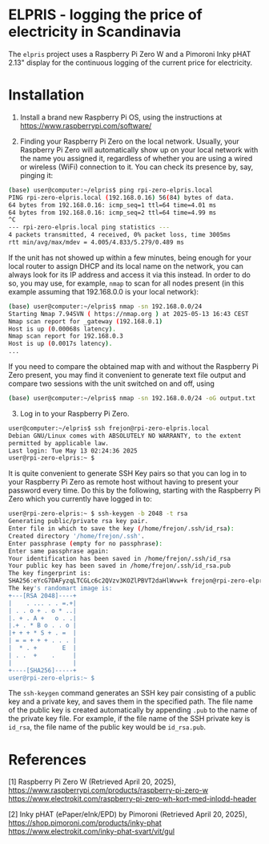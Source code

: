 # ELPRIS - logging the price of electricity in Scandinavia

The `elpris` project uses a Raspberry Pi Zero W and a Pimoroni Inky pHAT 2.13"
display for the continuous logging of the current price for electricity.

# Installation

1. Install a brand new Raspberry Pi OS, using the instructions at https://www.raspberrypi.com/software/

2. Finding your Raspberry Pi Zero on the local network.
Usually, your Raspberry Pi Zero will automatically show up on your local network with the name you assigned it, regardless of whether you are using a wired or wireless (WiFi) connection to it. You can check its presence by, say, pinging it:
```bash
(base) user@computer:~/elpris$ ping rpi-zero-elpris.local
PING rpi-zero-elpris.local (192.168.0.16) 56(84) bytes of data.
64 bytes from 192.168.0.16: icmp_seq=1 ttl=64 time=4.01 ms
64 bytes from 192.168.0.16: icmp_seq=2 ttl=64 time=4.99 ms
^C
--- rpi-zero-elpris.local ping statistics ---
4 packets transmitted, 4 received, 0% packet loss, time 3005ms
rtt min/avg/max/mdev = 4.005/4.833/5.279/0.489 ms
```
If the unit has not showed up within a few minutes, being enough for your local router to assign DHCP and its local name on the network, you can always look for its IP address and access it via this instead. In order to do so, you may use, for example, `nmap` to scan for all nodes present (in this example assuming that 192.168.0.0 is your local network):
```bash
(base) user@computer:~/elpris$ nmap -sn 192.168.0.0/24
Starting Nmap 7.94SVN ( https://nmap.org ) at 2025-05-13 16:43 CEST
Nmap scan report for _gateway (192.168.0.1)
Host is up (0.00068s latency).
Nmap scan report for 192.168.0.3
Host is up (0.0017s latency).
...
```
If you need to compare the obtained map with and without the Raspberry Pi Zero present, you may find it convenient to generate text file output and compare two sessions with the unit switched on and off, using
```bash
(base) user@computer:~/elpris$ nmap -sn 192.168.0.0/24 -oG output.txt
```

3. Log in to your Raspberry Pi Zero.
```bash
user@computer:~/elpris$ ssh frejon@rpi-zero-elpris.local
Debian GNU/Linux comes with ABSOLUTELY NO WARRANTY, to the extent
permitted by applicable law.
Last login: Tue May 13 02:24:36 2025
user@rpi-zero-elpris:~ $ 
```
It is quite convenient to generate SSH Key pairs so that you can log in to your Raspberry Pi Zero as remote host without having to present your password every time. Do this by the following, starting with the Raspberry Pi Zero which you currently have logged in to:
```bash
user@rpi-zero-elpris:~ $ ssh-keygen -b 2048 -t rsa
Generating public/private rsa key pair.
Enter file in which to save the key (/home/frejon/.ssh/id_rsa): 
Created directory '/home/frejon/.ssh'.
Enter passphrase (empty for no passphrase): 
Enter same passphrase again: 
Your identification has been saved in /home/frejon/.ssh/id_rsa
Your public key has been saved in /home/frejon/.ssh/id_rsa.pub
The key fingerprint is:
SHA256:eYcG7DAFyzqLTCGLc6c2QVzv3KOZlPBVT2daHlWvw+k frejon@rpi-zero-elpris
The key's randomart image is:
+---[RSA 2048]----+
|    . ... . . =.+|
| . . o + . o * ..|
|. + . A +   o . .|
|.+ . * B o . . o |
|+ + + * S + . =  |
| = = + + + . . . |
|  * . +       E  |
| . .  +    .     |
|                 |
+----[SHA256]-----+
user@rpi-zero-elpris:~ $ 
```
The `ssh-keygen` command generates an SSH key pair consisting of a public key and a private key, and saves them in the specified path. The file name of the public key is created automatically by appending `.pub` to the name of the private key file. For example, if the file name of the SSH private key is `id_rsa`, the file name of the public key would be `id_rsa.pub`.


# References

  [1] Raspberry Pi Zero W (Retrieved April 20, 2025),
      https://www.raspberrypi.com/products/raspberry-pi-zero-w
      https://www.electrokit.com/raspberry-pi-zero-wh-kort-med-inlodd-header

  [2] Inky pHAT (ePaper/eInk/EPD) by Pimoroni (Retrieved April 20, 2025),
      https://shop.pimoroni.com/products/inky-phat
      https://www.electrokit.com/inky-phat-svart/vit/gul

